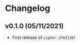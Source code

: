 # Changelog

<!--next-version-placeholder-->

## v0.1.0 (05/11/2021)

- First release of `cipher_sfm2136`!